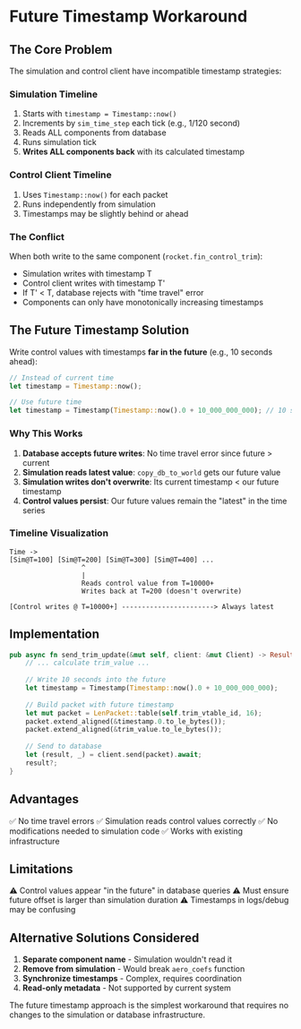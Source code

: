 # Future Timestamp Workaround

## The Core Problem

The simulation and control client have incompatible timestamp strategies:

### Simulation Timeline
1. Starts with `timestamp = Timestamp::now()`
2. Increments by `sim_time_step` each tick (e.g., 1/120 second)
3. Reads ALL components from database
4. Runs simulation tick
5. **Writes ALL components back** with its calculated timestamp

### Control Client Timeline
1. Uses `Timestamp::now()` for each packet
2. Runs independently from simulation
3. Timestamps may be slightly behind or ahead

### The Conflict
When both write to the same component (`rocket.fin_control_trim`):
- Simulation writes with timestamp T
- Control client writes with timestamp T' 
- If T' < T, database rejects with "time travel" error
- Components can only have monotonically increasing timestamps

## The Future Timestamp Solution

Write control values with timestamps **far in the future** (e.g., 10 seconds ahead):

```rust
// Instead of current time
let timestamp = Timestamp::now();

// Use future time
let timestamp = Timestamp(Timestamp::now().0 + 10_000_000_000); // 10 seconds ahead
```

### Why This Works

1. **Database accepts future writes**: No time travel error since future > current
2. **Simulation reads latest value**: `copy_db_to_world` gets our future value
3. **Simulation writes don't overwrite**: Its current timestamp < our future timestamp
4. **Control values persist**: Our future values remain the "latest" in the time series

### Timeline Visualization

```
Time ->
[Sim@T=100] [Sim@T=200] [Sim@T=300] [Sim@T=400] ...
                  ^
                  |
                  Reads control value from T=10000+
                  Writes back at T=200 (doesn't overwrite)
                  
[Control writes @ T=10000+] -----------------------> Always latest
```

## Implementation

```rust
pub async fn send_trim_update(&mut self, client: &mut Client) -> Result<()> {
    // ... calculate trim_value ...
    
    // Write 10 seconds into the future
    let timestamp = Timestamp(Timestamp::now().0 + 10_000_000_000);
    
    // Build packet with future timestamp
    let mut packet = LenPacket::table(self.trim_vtable_id, 16);
    packet.extend_aligned(&timestamp.0.to_le_bytes());
    packet.extend_aligned(&trim_value.to_le_bytes());
    
    // Send to database
    let (result, _) = client.send(packet).await;
    result?;
}
```

## Advantages

✅ No time travel errors
✅ Simulation reads control values correctly
✅ No modifications needed to simulation code
✅ Works with existing infrastructure

## Limitations

⚠️ Control values appear "in the future" in database queries
⚠️ Must ensure future offset is larger than simulation duration
⚠️ Timestamps in logs/debug may be confusing

## Alternative Solutions Considered

1. **Separate component name** - Simulation wouldn't read it
2. **Remove from simulation** - Would break `aero_coefs` function
3. **Synchronize timestamps** - Complex, requires coordination
4. **Read-only metadata** - Not supported by current system

The future timestamp approach is the simplest workaround that requires no changes to the simulation or database infrastructure.
